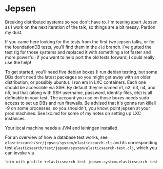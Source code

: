 # Jepsen

Breaking distributed systems so you don't have to. I'm tearing apart Jepsen as
I work on the next iteration of the talk, so things are a bit messy. Pardon my
dust.

If you came here looking for the tests from the first two jepsen talks, or for
the foundationDB tests, you'll find them in the `old` branch. I've gutted the
test rig for those systems and replaced it with something a lot faster and more
powerful; if you want to help port the old tests forward, I could really use
the help!

To get started, you'll need five debian boxes (I run debian testing, but some
DBs don't need the latest packages so you might get away with an older
distribution, or possibly ubuntu). I run em in LXC containers. Each one should
be accessible via SSH. By default they're named n1, n2, n3, n4, and n5, but
that (along with SSH username, password, identity files, etc) is all definable
in your test. The account you use on those boxes needs sudo access to set up
DBs and run firewalls. Be advised that it's gonna run killall -9 on some
processes, so you shouldn't, you know, point jepsen at your prod machines. See lxc.md for some of my notes on setting up LXC instances.

Your local machine needs a JVM and leiningen installed.

For an overview of how a database test works, see
`elasticsearch/src/jepsen/system/elasticsearch.clj` and its corresponding test
`elasticsearch/test/jepsen/system/elasticsearch-test.clj`, which you can invoke via

```
lein with-profile +elasticsearch test jepsen.system.elasticsearch-test
```
